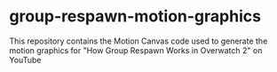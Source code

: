 # group-respawn-motion-graphics
This repository contains the Motion Canvas code used to generate the motion graphics for "How Group Respawn Works in Overwatch 2" on YouTube
